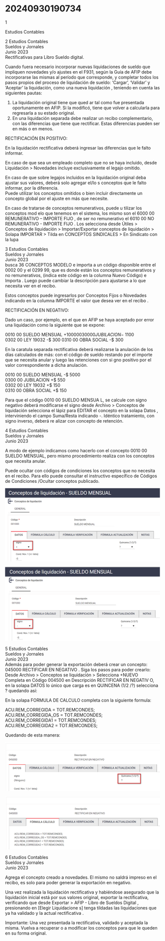 # 20240930190734

 1 
 
  
Estudios Contables  


 
 
 
 2 Estudios Contables  
Sueldos y Jornales  
Junio 2023  
 Rectificativas para Libro Sueldo digital.  
 
Cuando fuera necesario incorporar nuevas liquidaciones de sueldo que 
impliquen novedades y/o ajustes en el F931, según la Guía de AFIP debe 
incorporarse las mismas al período que corresponde, y completar todos 
los pasos propios del proceso de liquidación de sueldo: ‘Cargar’, ‘Validar’ y 
‘Aceptar’ la liquidación, como una nueva liquidación , teniendo en cuenta 
las siguientes pautas:  
 
1. La liquidación original tiene que qued ar tal como fue presentada 
oportunamente en AFIP. Si la modificó, tiene que volver a calcularla 
para regresarla a su estado original.  
2. En una liquidación separada debe realizar un recibo 
complementario, con las diferencias que tiene que rectificar. Estas 
diferencias pueden ser en más o en menos.  
 
 
RECTIFICACIÓN EN POSITIVO:  
 
En la liquidación rectificativa deberá ingresar las diferencias  que le falto 
informar.  
 
En caso de que sea un empleado completo que no se haya incluido, desde 
Liquidación > Novedades  incluye exclusivamente el legajo omitido.  
 
En caso de que sobre legajos incluidos en la liquidación original deba 
ajustar sus valores,  deberá solo agregar el/lo s conceptos que le falto 
informar, por la diferencia.  
Puede utilizar los conceptos omitidos o bien incluir directamente un 
concepto global por el ajuste en más que necesite.  
 
En caso de tratarse de conceptos remunerativos, puede u tilizar los 
conceptos mod elo que tenemos en el sistema, los mismo son  el 6000 00 
REMUNERATIVO – IMPORTE FIJO , de ser no remunerativo el 6010 00 NO 
REMUNERATIVO - IMPORTE FIJO . Los selecciona desde Útiles  > Conceptos 
de liquidación  > Importar/Exportar  conceptos de liquidación  > Solapa 
IMPORTAR > Tilda en CONCEPTOS SINDICALES > En Sindicato con la lupa 

 
 
 
 3 Estudios Contables  
Sueldos y Jornales  
Junio 2023  
 busca 36 CONCEPTOS MODELO  e importa a un código disponible entre el 
0002 00 y el 0299 99, que es donde están los conceptos remunerativos y no 
remunerativos,  (indica este código en la columna Nuevo Código)  e 
Importa . 
Luego puede cambiar la descripción para ajustarse a lo que necesita ver 
en el recibo.  
 
Estos conceptos puede ingresarlos por Conceptos Fijos o Novedades 
indicando en la columna IMPORTE el valor que desea ver en el recibo . 
 
RECTIFICACIÓN EN NEGATIVO:  
 
Dado un caso, por ejemplo, en el que en AFIP se haya aceptado por error 
una liquidación como la siguiente que se expone:  
 
0010 00 SUELDO MENSUAL   +$10000  
0300 00 JUBILACION    -$   1100  
0302 00 LEY 19032                    -$     300 
0310 00 OBRA SOCIAL                   -$     300  
 
En la caratula separada rectificativa deberá realizarse la anulación de los 
días calculados de más: con el código de sueldo restando por el importe 
que se necesita anular y luego las retenciones con si gno positivo por el 
valor correspondiente a dicha anulación.  
 
0010 00 SUELDO MENSUAL      -$ 5000  
0300 00 JUBILACION            +$  550  
0302 00 LEY 19032              +$  150  
0310 00 OBRA SOCIAL           +$  150  
 
Para que el código 0010 00 SUELDO MENSUA L, se calcule con signo 
negativo deberá modificarse el signo desde Archivo > Conceptos de 
liquidación selecciona el lápiz para EDITAR el concepto en la solapa Datos , 
interviniendo el campo Suma/Resta  indicando  -. Idéntico tratamiento, con 
signo inverso, deberá re alizar con concepto de retención.  

 
 
 
 4 Estudios Contables  
Sueldos y Jornales  
Junio 2023  
  
 
 
 
 
 
A modo de ejemplo indicamos como hacerlo con el concepto 0010 00 
SUELDO MENSUAL, pero mismo procedimiento realiza con los conceptos 
que necesita anular.  
 
Puede ocultar con códigos de condiciones los conceptos que no  necesita 
en el recibo. Para ello puede consultar el instructivo específico de Códigos 
de Condiciones /Ocultar conceptos publicado.  
 


![Image 1 from page 3](images/image_3_1.png)

![Image 2 from page 3](images/image_3_2.png)

 
 
 
 5 Estudios Contables  
Sueldos y Jornales  
Junio 2023  
 Además para poder generar la exportación deberá crear un concepto: 
045000 RECTIFICAR EN NEGATIVO . 
Siga los pasos para poder crearlo:  
Desde Archivo > Conceptos se liquidación >  Selecciona +NUEVO  
Completa en Código  004500 en Descripción  RECTIFICAR EN NEGATIV O, en 
la solapa DATOS  lo único que carga es en QUINCENA (1/2 /?) selecciona ? 
quedando así:  
 
 
 
En la solapa FORMULA DE CALCULO completa con la siguiente formula:  
 
ACU.REM_CORREGIDA = TOT.REMCONDES;  
ACU.REM_CORREGIDA_OS = TOT.REMCONDES;  
ACU.REM_CORREGIDA1 =  TOT.REMCONDES;  
ACU.REM_CORREGIDA2 = TOT.REMCONDES;  
 
Quedando de esta manera:  
 
 
 
 
 


![Image 1 from page 4](images/image_4_1.png)

![Image 2 from page 4](images/image_4_2.png)

 
 
 
 6 Estudios Contables  
Sueldos y Jornales  
Junio 2023  
  
Agrega el concepto creado a novedades. El mismo no saldrá impreso en el 
recibo, es solo para poder generar la exportación en negativo.  
 
Una vez realizada la liquidación rectificativa y habiéndose asegurado que 
la liquidación inicial está por sus valores original, exportar la rectificativa, 
verificando que desde Exportar > AFIP - Libro de Sueldos Digital , 
presionando en [Elegir Liquidacione s] tenga tildadas las liquidaciones que 
ya ha validado y la actual rectificativa . 
 
Importante:  Una vez presentada la rectificativa, validado y aceptada la 
misma. Vuelva a recuperar o a modificar los conceptos para que le queden 
en su forma original.  
 
 
 

